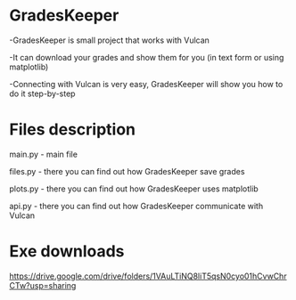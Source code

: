 # GradesKeeper 
 -GradesKeeper is small project that works with Vulcan
 
 -It can download your grades and show them for you (in text form or using matplotlib)
 
 -Connecting with Vulcan is very easy, GradesKeeper will show you how to do it step-by-step


# Files description
 
 main.py - main file
 
 files.py - there you can find out how GradesKeeper save grades
 
 plots.py - there you can find out how GradesKeeper uses matplotlib
 
 api.py - there you can find out how GradesKeeper communicate with Vulcan
 
 
 # Exe downloads
 
 https://drive.google.com/drive/folders/1VAuLTiNQ8liT5qsN0cyo01hCvwChrCTw?usp=sharing
